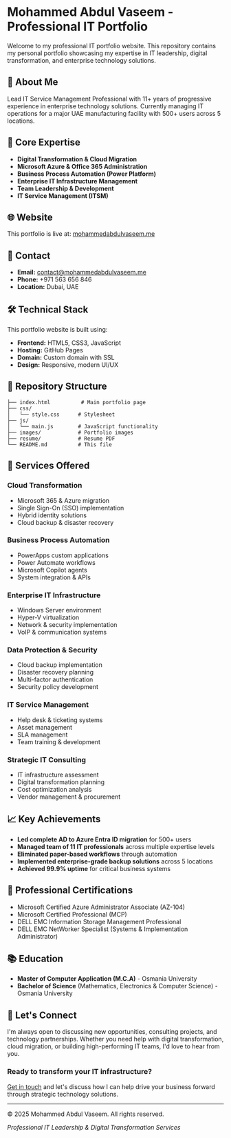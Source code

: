 # Mohammed Abdul Vaseem - Professional IT Portfolio

Welcome to my professional IT portfolio website. This repository contains my personal portfolio showcasing my expertise in IT leadership, digital transformation, and enterprise technology solutions.

## 🚀 About Me

Lead IT Service Management Professional with 11+ years of progressive experience in enterprise technology solutions. Currently managing IT operations for a major UAE manufacturing facility with 500+ users across 5 locations.

## 💼 Core Expertise

- **Digital Transformation & Cloud Migration**
- **Microsoft Azure & Office 365 Administration**
- **Business Process Automation (Power Platform)**
- **Enterprise IT Infrastructure Management**
- **Team Leadership & Development**
- **IT Service Management (ITSM)**

## 🌐 Website

This portfolio is live at: [mohammedabdulvaseem.me](https://mohammedabdulvaseem.me)

## 📧 Contact

- **Email:** [contact@mohammedabdulvaseem.me](mailto:contact@mohammedabdulvaseem.me)
- **Phone:** +971 563 656 846
- **Location:** Dubai, UAE

## 🛠 Technical Stack

This portfolio website is built using:
- **Frontend:** HTML5, CSS3, JavaScript
- **Hosting:** GitHub Pages
- **Domain:** Custom domain with SSL
- **Design:** Responsive, modern UI/UX

## 📁 Repository Structure

```
├── index.html          # Main portfolio page
├── css/
│   └── style.css      # Stylesheet
├── js/
│   └── main.js        # JavaScript functionality
├── images/            # Portfolio images
├── resume/            # Resume PDF
└── README.md          # This file
```

## 🚀 Services Offered

### Cloud Transformation
- Microsoft 365 & Azure migration
- Single Sign-On (SSO) implementation
- Hybrid identity solutions
- Cloud backup & disaster recovery

### Business Process Automation
- PowerApps custom applications
- Power Automate workflows
- Microsoft Copilot agents
- System integration & APIs

### Enterprise IT Infrastructure
- Windows Server environment
- Hyper-V virtualization
- Network & security implementation
- VoIP & communication systems

### Data Protection & Security
- Cloud backup implementation
- Disaster recovery planning
- Multi-factor authentication
- Security policy development

### IT Service Management
- Help desk & ticketing systems
- Asset management
- SLA management
- Team training & development

### Strategic IT Consulting
- IT infrastructure assessment
- Digital transformation planning
- Cost optimization analysis
- Vendor management & procurement

## 📈 Key Achievements

- **Led complete AD to Azure Entra ID migration** for 500+ users
- **Managed team of 11 IT professionals** across multiple expertise levels
- **Eliminated paper-based workflows** through automation
- **Implemented enterprise-grade backup solutions** across 5 locations
- **Achieved 99.9% uptime** for critical business systems

## 🎯 Professional Certifications

- Microsoft Certified Azure Administrator Associate (AZ-104)
- Microsoft Certified Professional (MCP)
- DELL EMC Information Storage Management Professional
- DELL EMC NetWorker Specialist (Systems & Implementation Administrator)

## 📚 Education

- **Master of Computer Application (M.C.A)** - Osmania University
- **Bachelor of Science** (Mathematics, Electronics & Computer Science) - Osmania University

## 🤝 Let's Connect

I'm always open to discussing new opportunities, consulting projects, and technology partnerships. Whether you need help with digital transformation, cloud migration, or building high-performing IT teams, I'd love to hear from you.

### Ready to transform your IT infrastructure?

[Get in touch](mailto:contact@mohammedabdulvaseem.me) and let's discuss how I can help drive your business forward through strategic technology solutions.

---

© 2025 Mohammed Abdul Vaseem. All rights reserved.

*Professional IT Leadership & Digital Transformation Services*
